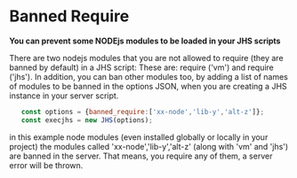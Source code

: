 # Banned Require
**You can prevent some NODEjs modules to be loaded in your JHS scripts**

There are two nodejs modules that you are not allowed to require (they are banned by default) in  a JHS script:
These are: require ('vm') and require ('jhs'). In addition, you can ban other modules too, 
by adding a list of names of modules to be banned in the options JSON, when you are creating 
a JHS instance in your server script.

 ```javascript 
    const options = {banned_require:['xx-node','lib-y','alt-z']};
    const execjhs = new JHS(options);
 ```
  in this example node modules  (even installed globally or locally in your project) 
  the modules called 'xx-node','lib-y','alt-z' (along with 'vm' and 'jhs') are banned in 
  the server. That means, you require any of them, a server error will be thrown.

